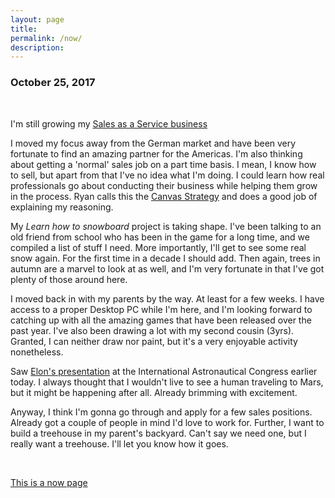 ```yaml
---
layout: page
title: 
permalink: /now/
description:
---
```

<h3>October 25, 2017</h3>

<br>

I'm still growing my [Sales as a Service business](https://www.thefastlaneforum.com/community/threads/sales-as-a-service.77665/)

I moved my focus away from the German market and have been very fortunate to find an amazing partner for the Americas. I'm also thinking about getting a 'normal' sales job on a part time basis. I mean, I know how to sell, but apart from that I've no idea what I'm doing. I could learn how real professionals go about conducting their business while helping them grow in the process. Ryan calls this the [Canvas Strategy](https://ryanholiday.net/the-canvas-strategy) and does a good job of explaining my reasoning.

My *Learn how to snowboard* project is taking shape. I've been talking to an old friend from school who has been in the game for a long time, and we compiled a list of stuff I need. More importantly, I'll get to see some real snow again. For the first time in a decade I should add. Then again, trees in autumn are a marvel to look at as well, and I'm very fortunate in that I've got plenty of those around here.

I moved back in with my parents by the way. At least for a few weeks. I have access to a proper Desktop PC while I'm here, and I'm looking forward to catching up with all the amazing games that have been released over the past year. I've also been drawing a lot with my second cousin (3yrs). Granted, I can neither draw nor paint, but it's a very enjoyable activity nonetheless.

Saw [Elon's presentation](https://www.youtube.com/watch?v=tdUX3ypDVwI) at the International Astronautical Congress earlier today. I always thought that I wouldn't live to see a human traveling to Mars, but it might be happening after all. Already brimming with excitement. 

Anyway, I think I'm gonna go through and apply for a few sales positions. Already got a couple of people in mind I'd love to work for. Further, I want to build a treehouse in my parent's backyard. Can't say we need one, but I really want a treehouse. I'll let you know how it goes.

<br>

[This is a now page](http://nownownow.com/about)